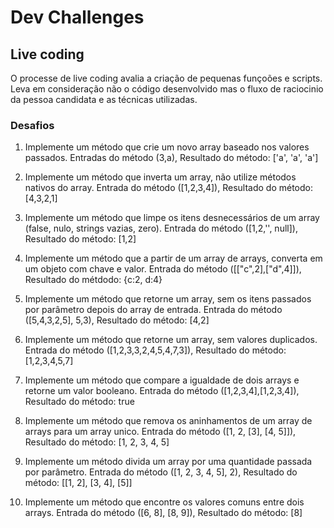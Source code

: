 # Dev Challenges

## Live coding
O processe de live coding avalia a criação de pequenas funçoões e scripts.
Leva em consideração não o código desenvolvido mas o fluxo de raciocinio da pessoa candidata
e as técnicas utilizadas.


### Desafios

1. Implemente um método que crie um novo array baseado nos valores passados.
Entradas do método (3,a), Resultado do método: ['a', 'a', 'a']

2. Implemente um método que inverta um array, não utilize métodos nativos do array.
Entrada do método ([1,2,3,4]), Resultado do método: [4,3,2,1]

3. Implemente um método que limpe os itens desnecessários de um array (false, nulo, strings vazias, zero).
Entrada do método ([1,2,'', null]), Resultado do método: [1,2]

4. Implemente um método que a partir de um array de arrays, converta em um objeto com chave e valor.
Entrada do método ([["c",2],["d",4]]), Resultado do métdodo: {c:2, d:4}

5. Implemente um método que retorne um array, sem os itens passados por parâmetro depois do array de entrada. Entrada do método ([5,4,3,2,5], 5,3), Resultado do método: [4,2]

6. Implemente um método que retorne um array, sem valores duplicados.
Entrada do método ([1,2,3,3,2,4,5,4,7,3]), Resultado do método: [1,2,3,4,5,7]

7. Implemente um método que compare a igualdade de dois arrays e retorne um valor booleano.
Entrada do método ([1,2,3,4],[1,2,3,4]), Resultado do método: true

8. Implemente um método que remova os aninhamentos de um array de arrays para um array unico.
Entrada do método ([1, 2, [3], [4, 5]]), Resultado do método: [1, 2, 3, 4, 5]

9. Implemente um método divida um array por uma quantidade passada por parâmetro.
Entrada do método ([1, 2, 3, 4, 5], 2), Resultado do método: [[1, 2], [3, 4], [5]]

10. Implemente um método que encontre os valores comuns entre dois arrays.
Entrada do método ([6, 8], [8, 9]), Resultado do método: [8]
